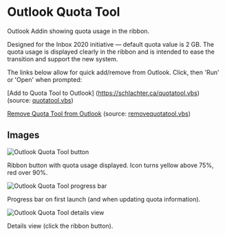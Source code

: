 Outlook Quota Tool
==================

Outlook Addin showing quota usage in the ribbon.

Designed for the Inbox 2020 initiative — default quota value is 2 GB. The quota usage is displayed clearly in the ribbon and is intended to ease the transition and support the new system.

The links below allow for quick add/remove from Outlook. Click, then 'Run' or 'Open' when prompted:

[Add to Quota Tool to Outlook] (https://schlachter.ca/quotatool.vbs) (source: [quotatool.vbs](https://github.com/davidschlachter/outlookquota/blob/master/EmailSizer/quotatool.vbs))

[Remove Quota Tool from Outlook](https://schlachter.ca/removequotatool.vbs) (source: [removequotatool.vbs](https://github.com/davidschlachter/outlookquota/blob/master/EmailSizer/removequotatool.vbs)) 


Images
------

![Outlook Quota Tool button](https://schlachter.ca/david/files/outlookquotatool/button.png)

Ribbon button with quota usage displayed. Icon turns yellow above 75%, red over 90%.

![Outlook Quota Tool progress bar](https://schlachter.ca/david/files/outlookquotatool/progress.png)

Progress bar on first launch (and when updating quota information).

![Outlook Quota Tool details view](https://schlachter.ca/david/files/outlookquotatool/details.png)

Details view (click the ribbon button).
